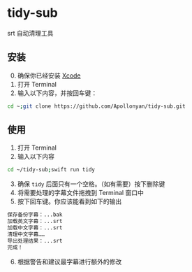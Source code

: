 # tidy-sub

srt 自动清理工具

## 安装

0. 确保你已经安装 [Xcode](https://apps.apple.com/app/id497799835)
1. 打开 Terminal
2. 输入以下内容，并按回车键：

```sh
cd ~;git clone https://github.com/Apollonyan/tidy-sub.git
```

## 使用

1. 打开 Terminal
2. 输入以下内容

```sh
cd ~/tidy-sub;swift run tidy
```

3. 确保 `tidy` 后面只有一个空格。（如有需要）按下删除键
4. 将需要处理的字幕文件拖拽到 Terminal 窗口中
5. 按下回车键。你应该能看到如下的输出

```sh
保存备份字幕：...bak
加载英文字幕：...srt
加载中文字幕：...srt
清理中文字幕……
导出处理结果：...srt
完成！
```

6. 根据警告和建议最字幕进行额外的修改
